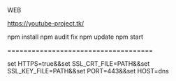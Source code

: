 WEB


https://youtube-project.tk/

npm install
npm audit fix
npm update
npm start

====================================

set HTTPS=true&&set SSL_CRT_FILE=PATH&&set SSL_KEY_FILE=PATH&&set PORT=443&&set HOST=dns
